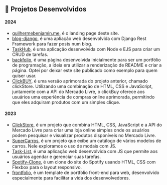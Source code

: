 ## 🚀 Projetos Desenvolvidos

#### 2024
- [guilhermebenjamin.me](http://guilhermebenjamin.me/), é o landing page deste site.
- [blog-django](https://github.com/gu1lh3rm3s0rd1/blog-django), é uma apliação web desenvolvida com Django Rest Framework para fazer posts num blog.
- [TaskHub](https://github.com/gu1lh3rm3s0rd1/TaskHub), é uma aplicação desenvolvida com Node e EJS para criar um CRUD de tarefas.
- [backfolio](http://guilhermebenjamin.me/backfolio/), é uma página desenvolvida inicialmente para ser um portfólio de programação, a ideia era utilizar a renderização de README e criar a página. Optei por deixar este site publicado como exemplo para quem quiser usar.
- [ClickBUY](https://clickbuyweb.netlify.app/), é uma versão aprimorada do projeto anterior, chamado clickStore. Utilizando uma combinação de HTML, CSS e JavaScript, juntamente com a API do Mercado Livre, o clickBuy oferece aos usuários uma experiência de compras online aprimorada, permitindo que eles adquiram produtos com um simples clique.

#### 2023
- [ClickStore](https://clickstore.netlify.app/), é um projeto que combina HTML, CSS, JavaScript e a API do Mercado Livre para criar uma loja online simples onde os usuários podem pesquisar e visualizar produtos disponíveis no Mercado Livre.
- [SuperCarros](https://carzonedemo.netlify.app/), é um projeto que exibe um catálogo de vários modelos de carros. Nele exploramos o uso de modais com JS.
- [Task-List](https://minhagenda.netlify.app/), é uma aplicação web desenvolvida com JS que permite aos usuários agendar e gerenciar suas tarefas.
- [Spotify-Clone](https://spotifyduo.netlify.app/), é um clone do site do Spotify usando HTML, CSS com Flexbox para o layout responsivo.
- [frontfolio](https://frontfolio.netlify.app/), é um template de portfólio front-end para web, desenvolvido especialmente para facilitar a vida dos desenvolvedores.
